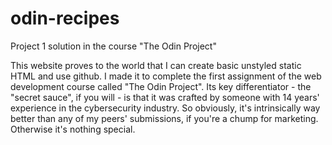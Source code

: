 # odin-recipes
Project 1 solution in the course "The Odin Project"

This website proves to the world that I can create basic unstyled static HTML and use github.
I made it to complete the first assignment of the web development course called "The Odin Project".
Its key differentiator - the "secret sauce", if you will - is that it was crafted by someone with 14 years' experience in the cybersecurity industry. So obviously, it's intrinsically way better than any of my peers' submissions, if you're a chump for marketing. Otherwise it's nothing special. 
